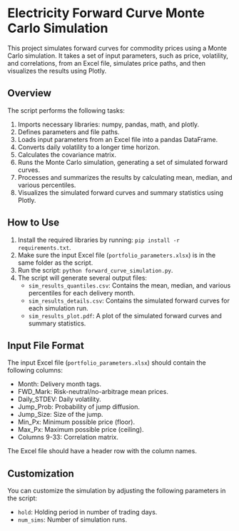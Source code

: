 # Electricity Forward Curve Monte Carlo Simulation

This project simulates forward curves for commodity prices using a Monte Carlo simulation. It takes a set of input parameters, such as price, volatility, and correlations, from an Excel file, simulates price paths, and then visualizes the results using Plotly.

## Overview

The script performs the following tasks:

1. Imports necessary libraries: numpy, pandas, math, and plotly.
2. Defines parameters and file paths.
3. Loads input parameters from an Excel file into a pandas DataFrame.
4. Converts daily volatility to a longer time horizon.
5. Calculates the covariance matrix.
6. Runs the Monte Carlo simulation, generating a set of simulated forward curves.
7. Processes and summarizes the results by calculating mean, median, and various percentiles.
8. Visualizes the simulated forward curves and summary statistics using Plotly.

## How to Use

1. Install the required libraries by running: `pip install -r requirements.txt`.
2. Make sure the input Excel file (`portfolio_parameters.xlsx`) is in the same folder as the script.
3. Run the script: `python forward_curve_simulation.py`.
4. The script will generate several output files:
   - `sim_results_quantiles.csv`: Contains the mean, median, and various percentiles for each delivery month.
   - `sim_results_details.csv`: Contains the simulated forward curves for each simulation run.
   - `sim_results_plot.pdf`: A plot of the simulated forward curves and summary statistics.

## Input File Format

The input Excel file (`portfolio_parameters.xlsx`) should contain the following columns:

- Month: Delivery month tags.
- FWD_Mark: Risk-neutral/no-arbitrage mean prices.
- Daily_STDEV: Daily volatility.
- Jump_Prob: Probability of jump diffusion.
- Jump_Size: Size of the jump.
- Min_Px: Minimum possible price (floor).
- Max_Px: Maximum possible price (ceiling).
- Columns 9-33: Correlation matrix.

The Excel file should have a header row with the column names.

## Customization

You can customize the simulation by adjusting the following parameters in the script:

- `hold`: Holding period in number of trading days.
- `num_sims`: Number of simulation runs.
